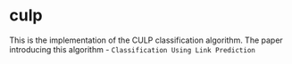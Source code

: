 # culp
This is the implementation of the CULP classification algorithm. The paper introducing this algorithm - `Classification Using Link Prediction`
